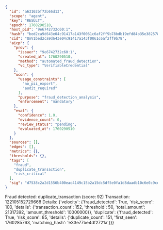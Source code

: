 ```json
{
  "id": "a63162bf72b66d13",
  "scope": "agent",
  "key": "RESULT",
  "epoch": 1760290510,
  "host_pid": "9e6742732c60:1",
  "hash": "bed2ca9d643e04c91417a143f0061c6af2ff9b78bdb19efd84b35e3825782462",
  "cid": "QmV1bed2ca9d643e04c91417a143f0061c6af2ff9b78",
  "aicp": {
    "prov": {
      "issuer": "9e6742732c60:1",
      "created_at": 1760290510,
      "method": "automated_fraud_detection",
      "vc_type": "VerifiableCredential"
    },
    "ucon": {
      "usage_constraints": [
        "no_pii_export",
        "audit_required"
      ],
      "purpose": "fraud_detection_analysis",
      "enforcement": "mandatory"
    },
    "eval": {
      "confidence": 1.0,
      "evidence_count": 0,
      "review_status": "pending",
      "evaluated_at": 1760290510
    }
  },
  "sources": [],
  "edges": [],
  "metrics": {},
  "thresholds": {},
  "tags": [
    "fraud",
    "duplicate_transaction",
    "risk_critical"
  ],
  "sig": "d7538c2a2d1556b400eac4149c15b2a15dc5df5e0fa1d8daadb10c6e0c9ce9e6"
}
```

Fraud detected: duplicate_transaction (score: 92)
Transaction: 122105152729668
Details: {'velocity': {'fraud_detected': True, 'risk_score': 100, 'details': {'transaction_count': 152, 'threshold': 50, 'total_amount': 21317392, 'amount_threshold': 10000000}}, 'duplicate': {'fraud_detected': True, 'risk_score': 85, 'details': {'duplicate_count': 151, 'first_seen': 1760285763, 'matching_hash': 'e33e77be4df2721a'}}}
